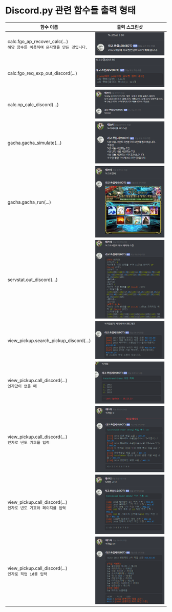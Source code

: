# Discord.py 관련 함수들 출력 형태

| 함수 이름                                                    | 출력 스크린샷         |
| ------------------------------------------------------------ | --------------------- |
| calc.fgo_ap_recover_calc(...)<br />`해당 함수를 이용하여 문자열을 만든 것입니다.` | ![ex01](img/ex1.png)  |
| calc.fgo_req_exp_out_discord(...)                            | ![ex02](img/ex2.PNG)  |
| calc.np_calc_discord(...)                                    | ![ex03](img/ex3.PNG)  |
| gacha.gacha_simulate(...)                                    | ![ex04](img/ex4.PNG)  |
| gacha.gacha_run(...)                                         | ![ex05](img/ex5.PNG)  |
| servstat.out_discord(...)                                    | ![ex06](img/ex6.PNG)  |
| view_pickup.search_pickup_discord(...)                       | ![ex07](img/ex7.PNG)  |
| view_pickup.call_discord(...)<br />`인자값이 없을 때`        | ![ex08](img/ex8.PNG)  |
| view_pickup.call_discord(...)<br />`인자로 년도 기호를 입력` | ![ex09](img/ex9.PNG)  |
| view_pickup.call_discord(...)<br />`인자로 년도 기호와 페이지를 입력` | ![ex10](img/ex10.PNG) |
| view_pickup.call_discord(...)<br />`인자로 픽업 id를 입력`   | ![ex11](img/ex11.PNG) |

